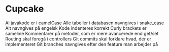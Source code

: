 # Cupcake
Al javakode er i camelCase
Alle tabeller i databasen navngives i snake_case
Alt navngives på engelsk
Kode indenteres korrekt
Curly brackets er sameline
Kommentarer på metoder, som er mere avancerede end get/set
Routing skal foregå i controllers
Git commits skal forklare hvad, der er implementeret
Git branches navngives efter den feature man arbejder på